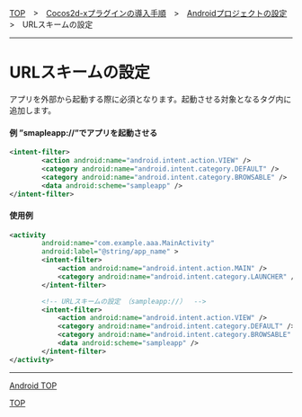 [TOP](../../../../README.md)　>　[Cocos2d-xプラグインの導入手順](../../README.md)　>　[Androidプロジェクトの設定](../README.md)　>　URLスキームの設定

---

# URLスキームの設定

アプリを外部から起動する際に必須となります。起動させる対象となる<activity>タグ内に追加します。
#### 例 ”smapleapp://”でアプリを起動させる

```xml
<intent-filter>		<action android:name="android.intent.action.VIEW" />		<category android:name="android.intent.category.DEFAULT" />		<category android:name="android.intent.category.BROWSABLE" />		<data android:scheme="sampleapp" /></intent-filter>
```

#### 使用例

```xml
<activity
		android:name="com.example.aaa.MainActivity"
		android:label="@string/app_name" >
        <intent-filter>
        	<action android:name="android.intent.action.MAIN" />
        	<category android:name="android.intent.category.LAUNCHER" />
        </intent-filter>

        <!-- URLスキームの設定 （sampleapp://）  -->
        <intent-filter>
        	<action android:name="android.intent.action.VIEW" />
            <category android:name="android.intent.category.DEFAULT" />
            <category android:name="android.intent.category.BROWSABLE" />
            <data android:scheme="sampleapp" />
        </intent-filter>
</activity>
```

---
[Android TOP](../README.md)

[TOP](../../../../README.md)
